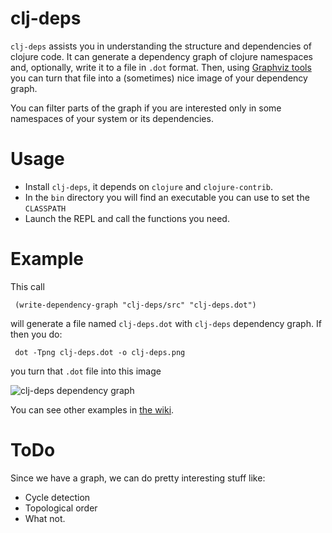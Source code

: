 clj-deps
========

`clj-deps` assists you in understanding the structure and dependencies of
clojure code. It can generate a dependency graph of clojure namespaces and,
optionally, write it to a file in `.dot` format. Then, using
[Graphviz tools](http://www.graphviz.org/) you can turn that file into a
(sometimes) nice image of your dependency graph.

You can filter parts of the graph if you are interested only in
some namespaces of your system or its dependencies.

Usage
=====

* Install `clj-deps`, it depends on `clojure` and `clojure-contrib`.
* In the `bin` directory you will find an executable you can use to set the
  `CLASSPATH`
* Launch the REPL and call the functions you need.

Example
========

This call

     (write-dependency-graph "clj-deps/src" "clj-deps.dot")

will generate a file named `clj-deps.dot` with `clj-deps` dependency graph.
If then you do:

     dot -Tpng clj-deps.dot -o clj-deps.png

you turn that `.dot` file into this image

![clj-deps dependency graph](http://cloud.github.com/downloads/paraseba/clj-deps/clj-deps.png "clj-deps dependency graph (without tests)")

You can see other examples in [the wiki](http://wiki.github.com/paraseba/clj-deps).

ToDo
====

Since we have a graph, we can do pretty interesting stuff like:

* Cycle detection
* Topological order
* What not.



